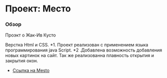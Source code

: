 # Проект: Место

### Обзор

Проэкт о Жак-Ив Кусто

Верстка Html и CSS.
*1. Проект реализован с применением языка программирования java Script.
*2 .Добавлена возможность добавления новых картинок на сайт. Так же реализованна плавность открытия и закрытия окон.

* [Ссылка на Mesto](https://sergeypervushin357.github.io/mesto/index.html)


